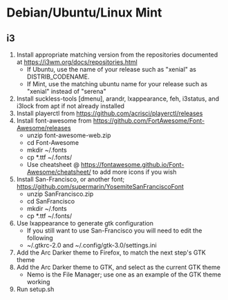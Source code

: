 # Debian/Ubuntu/Linux Mint

## i3
1) Install appropriate matching version from the repositories documented at https://i3wm.org/docs/repositories.html
    * If Ubuntu, use the name of your release such as "xenial" as DISTRIB_CODENAME.
    * If Mint, use the matching ubuntu name for your release such as "xenial" instead of "serena"
1) Install suckless-tools [dmenu], arandr, lxappearance, feh, i3status, and i3lock from apt if not already installed
1) Install playerctl from https://github.com/acrisci/playerctl/releases
1) Install font-awesome from https://github.com/FortAwesome/Font-Awesome/releases
    * unzip font-awesome-web.zip
    * cd Font-Awesome
    * mkdir ~/.fonts
    * cp *.ttf ~/.fonts/
    * Use cheatsheet @ https://fontawesome.github.io/Font-Awesome/cheatsheet/ to add more icons if you wish
1) Install San-Francisco, or another font; https://github.com/supermarin/YosemiteSanFranciscoFont
    * unzip SanFrancisco.zip
    * cd SanFrancisco
    * mkdir ~/.fonts
    * cp *.ttf ~/.fonts/
1) Use lxappearance to generate gtk configuration
    * If you still want to use San-Francisco you will need to edit the following
    * ~/.gtkrc-2.0 and ~/.config/gtk-3.0/settings.ini
1) Add the Arc Darker theme to Firefox, to match the next step's GTK theme
1) Add the Arc Darker theme to GTK, and select as the current GTK theme
    * Nemo is the File Manager; use one as an example of the GTK theme working
1) Run setup.sh
